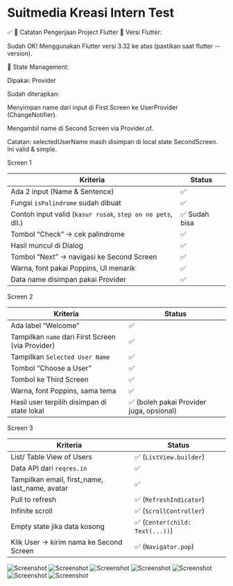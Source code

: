# Suitmedia Kreasi Intern Test

✅ 📌 Catatan Pengerjaan Project Flutter
🔹 Versi Flutter:

Sudah OK! Menggunakan Flutter versi 3.32 ke atas (pastikan saat flutter --version).

🔹 State Management:

Dipakai: Provider

Sudah diterapkan:

Menyimpan name dari input di First Screen ke UserProvider (ChangeNotifier).

Mengambil name di Second Screen via Provider.of.

Catatan: selectedUserName masih disimpan di local state SecondScreen. Ini valid & simple.

Screen 1

| Kriteria                                                    | Status       |
| ----------------------------------------------------------- | ------------ |
| Ada 2 input (Name & Sentence)                               | ✅            |
| Fungsi `isPalindrome` sudah dibuat                          | ✅            |
| Contoh input valid (`kasur rusak`, `step on no pets`, dll.) | ✅ Sudah bisa |
| Tombol “Check” → cek palindrome                             | ✅            |
| Hasil muncul di Dialog                                      | ✅            |
| Tombol “Next” → navigasi ke Second Screen                   | ✅            |
| Warna, font pakai Poppins, UI menarik                       | ✅            |
| Data name disimpan pakai Provider                           | ✅            |


Screen 2 

| Kriteria                                          | Status                                  |
| ------------------------------------------------- | --------------------------------------- |
| Ada label “Welcome”                               | ✅                                       |
| Tampilkan `name` dari First Screen (via Provider) | ✅                                       |
| Tampilkan `Selected User Name`                    | ✅                                       |
| Tombol “Choose a User”                            | ✅                                       |
| Tombol ke Third Screen                            | ✅                                       |
| Warna, font Poppins, sama tema                    | ✅                                       |
| Hasil user terpilih disimpan di state lokal       | ✅ (boleh pakai Provider juga, opsional) |

Screen 3

| Kriteria                                         | Status                         |
| ------------------------------------------------ | ------------------------------ |
| List/ Table View of Users                        | ✅ (`ListView.builder`)         |
| Data API dari `reqres.in`                        | ✅                              |
| Tampilkan email, first\_name, last\_name, avatar | ✅                              |
| Pull to refresh                                  | ✅ (`RefreshIndicator`)         |
| Infinite scroll                                  | ✅ (`ScrollController`)         |
| Empty state jika data kosong                     | ✅ (`Center(child: Text(...))`) |
| Klik User → kirim nama ke Second Screen          | ✅ (`Navigator.pop`)            |


![Screenshot](assets/1.png)
![Screenshot](assets/2.png)
![Screenshot](assets/3.png)
![Screenshot](assets/4.png)
![Screenshot](assets/5.png)
![Screenshot](assets/6.png)
![Screenshot](assets/7.png)

